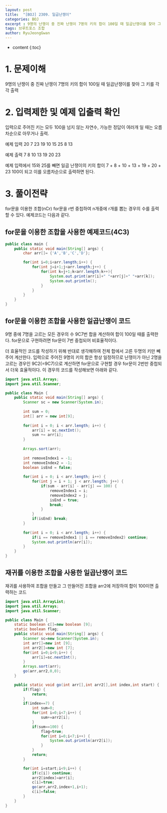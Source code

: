 ```yaml
---
layout: post
title:  "[BOJ] 2309. 일곱난쟁이"
categories: BOJ
excerpt : 9명의 난쟁이 중 진짜 난쟁이 7명의 키의 합이 100일 때 일곱난쟁이를 찾아 그 키를 각각 출력
tags: 브루트포스 조합
author: RyuJeongGwan
---
```


* content
{:toc}


# 1. 문제이해
[](https://boj.kr/2309)
9명의 난쟁이 중 진짜 난쟁이 7명의 키의 합이 100일 때 일곱난쟁이를 찾아 그 키를 각각 출력

# 2. 입력제한 및 예제 입출력 확인
입력으로 주어진 키는 모두 100을 넘지 않는 자연수, 가능한 정답이 여러개 일 때는 오름차순으로 아무거나 출력.

예제 입력
20
7
23
19
10
15
25
8
13

예제 출력
7
8
10
13
19
20
23

예제 입력에서 15와 25를 빼면
일곱 난쟁이의 키의 합이 
7 + 8 + 10 + 13 + 19 + 20 + 23
100이 되고 이를 오름차순으로 출력하면 된다.

# 3. 풀이전략
for문을 이용한 조합(nCr)
for문을 r번 중첩하여 n개중에 r개를 뽑는 경우의 수를 출력할 수 있다.
예제코드는 다음과 같다.

## for문을 이용한 조합을 사용한 예제코드(4C3)
``` java
public class main {
	public static void main(String[] args) {
		char arr[]= {'A','B','C','D'};

		for(int i=0;i<arr.length;i++) {
			for(int j=i+1;j<arr.length;j++) {
				for(int k=j+1;k<arr.length;k++){
					System.out.print(arr[i]+" "+arr[j]+" "+arr[k]);
					System.out.println();
				}
			}
		}		
	}
}
```

## for문을 이용한 조합을 사용한 일곱난쟁이 코드
9명 중에 7명을 고르는 모든 경우의 수 9C7번 합을 계산하여 합이 100일 때를 출력한다.
for문으로 구현하려면 for문이 7번 중첩되어 비효율적이다.

더 효율적인 코드를 작성하기 위해 반대로 생각해하여 전체 합에서 고른 두명의 키만 빼주어 계산한다. 
입력으로 주어진 9명의 키의 합은 항상 일정하므로 난쟁이가 아닌 2명을 고르는 경우인 9C2(=9C7)으로 계산하면 for문으로 구현할 경우 for문이 2번만 중첩되서 더욱 효율적이다. 이 경우의 코드를 작성해보면 아래와 같다.

``` java
import java.util.Arrays;
import java.util.Scanner;

public class Main {
	public static void main(String[] args) {
		Scanner sc = new Scanner(System.in);
		
		int sum = 0;
		int[] arr = new int[9];
		
		for(int i = 0; i < arr.length; i++) {
			arr[i] = sc.nextInt();
			sum += arr[i];
		}
		
		Arrays.sort(arr);
		
		int removeIndex1 = -1;
		int removeIndex2 = -1;
		boolean isEnd = false; 
		
		for(int i = 0; i < arr.length; i++) {
			for(int j = i + 1; j < arr.length; j++) {
				if(sum - arr[i] - arr[j] == 100) {
					removeIndex1 = i;
					removeIndex2 = j;
					isEnd = true;
					break;
				}				
			}
			if(isEnd) break;
		}
		
		for(int i = 0; i < arr.length; i++) {
			if(i == removeIndex1 || i == removeIndex2) continue;
			System.out.println(arr[i]);
		}		
	}
}
```

## 재귀를 이용한 조합을 사용한 일곱난쟁이 코드
재귀를 사용하여 조합을 만들고 그 만들어진 조합을 arr2에 저장하여 합이 100이면 출력하는 코드
``` java
import java.util.ArrayList;
import java.util.Arrays;
import java.util.Scanner;

public class Main {
	static boolean c[]=new boolean [9];
	static boolean flag;
	public static void main(String[] args) {
		Scanner sc=new Scanner(System.in);
		int arr[]=new int [9];
		int arr2[]=new int [7];
		for(int i=0;i<9;i++) {
			arr[i]=sc.nextInt();
		}
		Arrays.sort(arr);
		go(arr,arr2,0,0);
	}

	public static void go(int arr[],int arr2[],int index,int start) {
		if(flag) {
			return;
		}
		if(index==7) {
			int sum=0;
			for(int i=0;i<7;i++) {
				sum+=arr2[i];
			}
			if(sum==100) {
				flag=true;
				for(int i=0;i<7;i++) {
					System.out.println(arr2[i]);
				}
			}
			return;
		}

		for(int i=start;i<9;i++) {
			if(c[i]) continue;
			arr2[index]=arr[i];
			c[i]=true;
			go(arr,arr2,index+1,i+1);
			c[i]=false;
		}
	}
}
```